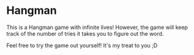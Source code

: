 # Hangman
This is a Hangman game with infinite lives! However, the game will keep track of the number of tries it takes you to figure out the word.

Feel free to try the game out yourself! It's my treat to you ;D
